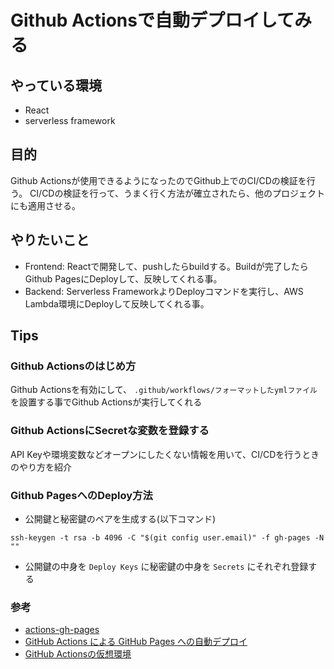 # Github Actionsで自動デプロイしてみる

## やっている環境
 * React
 * serverless framework

## 目的

Github Actionsが使用できるようになったのでGithub上でのCI/CDの検証を行う。
CI/CDの検証を行って、うまく行く方法が確立されたら、他のプロジェクトにも適用させる。

## やりたいこと
 * Frontend: Reactで開発して、pushしたらbuildする。Buildが完了したらGithub PagesにDeployして、反映してくれる事。
 * Backend: Serverless FrameworkよりDeployコマンドを実行し、AWS Lambda環境にDeployして反映してくれる事。

## Tips

### Github Actionsのはじめ方

Github Actionsを有効にして、
`.github/workflows/フォーマットしたymlファイル` を設置する事でGithub Actionsが実行してくれる


### Github ActionsにSecretな変数を登録する

API Keyや環境変数などオープンにしたくない情報を用いて、CI/CDを行うときのやり方を紹介

### Github PagesへのDeploy方法
 * 公開鍵と秘密鍵のペアを生成する(以下コマンド)

```
ssh-keygen -t rsa -b 4096 -C "$(git config user.email)" -f gh-pages -N ""
```

 * 公開鍵の中身を `Deploy Keys` に秘密鍵の中身を `Secrets` にそれぞれ登録する


### 参考
 * [actions-gh-pages](https://github.com/peaceiris/actions-gh-pages)
 * [GitHub Actions による GitHub Pages への自動デプロイ](https://qiita.com/peaceiris/items/d401f2e5724fdcb0759d)
 * [GitHub Actionsの仮想環境](https://help.github.com/ja/articles/virtual-environments-for-github-actions)